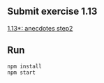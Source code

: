 ## Submit exercise 1.13
[1.13*: anecdotes step2](<https://fullstackopen.com/en/part1/a_more_complex_state_debugging_react_apps#a-more-complex-state-debugging-react-apps:~:text=1.13*%3A%20anecdotes%20step2>)

## Run
`npm install`  
`npm start`  